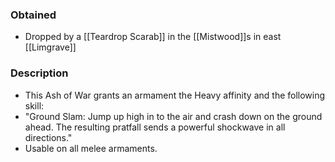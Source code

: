 ### Obtained
- Dropped by a [[Teardrop Scarab]] in the [[Mistwood]]s in east [[Limgrave]]
### Description
- This Ash of War grants an armament the Heavy affinity and the following skill:
- "Ground Slam: Jump up high in to the air and crash down on the ground ahead. The resulting pratfall sends a powerful shockwave in all directions."
- Usable on all melee armaments.